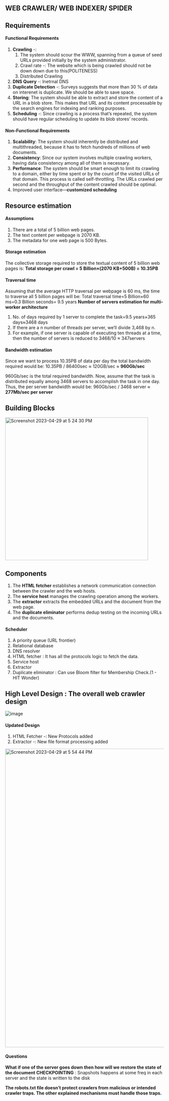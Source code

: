 ## WEB CRAWLER/ WEB INDEXER/ SPIDER

## Requirements
#### Functional Requirements
1. __Crawling__ -:
    1. The system should scour the WWW, spanning from a queue of seed URLs provided initially by the system administrator.
    2. Crawl rate -: The website which is being crawled should not be down down due to this(POLITENESS)
    3. Distributed Crawling
2. __DNS Query__ -: Inetrnal DNS
3. __Duplicate Detection__ -: Surveys suggests that more than 30 % of data on interenet is duplicate. We should be able to save space.
4. __Storing__: The system should be able to extract and store the content of a URL in a blob store. This makes that URL and its content processable by the search engines for indexing and ranking purposes.
5. __Scheduling__ -: Since crawling is a process that’s repeated, the system should have regular scheduling to update its blob stores’ records.

#### Non-Functional Requirements
1. __Scalability__: The system should inherently be distributed and multithreaded, because it has to fetch hundreds of millions of web documents.
2. __Consistency__: Since our system involves multiple crawling workers, having data consistency among all of them is necessary.
3. __Performance__: The system should be smart enough to limit its crawling to a domain, either by time spent or by the count of the visited URLs of that domain. This process is called self-throttling. The URLs crawled per second and the throughput of the content crawled should be optimal.
4. Improved user interface—__customized scheduling__


## Resource estimation
#### Assumptions
1. There are a total of 5 billion web pages.
2. The text content per webpage is 2070 KB.
3. The metadata for one web page is 500 Bytes.

#### Storage estimation
The collective storage required to store the textual content of 5 billion web pages is:
**Total storage per crawl = 5 Billion×(2070 KB+500B) = 10.35PB**

#### Traversal time
Assuming that the average HTTP traversal per webpage is 60 ms, the time to traverse all 5 billion pages will be:
Total traversal time=5 Billion×60 ms=0.3 Billion seconds= 9.5 years
**Number of servers estimation for multi-worker architecture**
1. No. of days required by 1 server to complete the task=9.5 years×365 days≈3468 days
2. If there are a n number of threads per server, we’ll divide 3,468 by n. 
3. For example, if one server is capable of executing ten threads at a time, then the number of servers is reduced to 3468/10 ≈ 347servers

#### Bandwidth estimation
Since we want to process 10.35PB of data per day the total bandwidth required would be:
10.35PB / 86400sec ≈ 120GB/sec ≈ **960Gb/sec**

960Gb/sec is the total required bandwidth. Now, assume that the task is distributed equally among 
3468 servers to accomplish the task in one day. Thus, the per server bandwidth would be:
960Gb/sec / 3468 server ≈ **277Mb/sec per server**

## Building Blocks
<img width="454" alt="Screenshot 2023-04-29 at 5 24 30 PM" src="https://user-images.githubusercontent.com/22426280/235301139-54404118-1891-4041-b102-bba6aef9d4f0.png">

## Components
1. The __HTML fetcher__ establishes a network communication connection between the crawler and the web hosts.
2. The __service host__ manages the crawling operation among the workers.
3. The __extractor__ extracts the embedded URLs and the document from the web page.
4. The __duplicate eliminator__ performs dedup testing on the incoming URLs and the documents.

#### Scheduler
1. A priority queue (URL frontier)
2. Relational database
3. DNS resolver
4. HTML fetcher : It has all the protocols logic to fetch the data.
5. Service host
6. Extractor
7. Duplicate eliminator : Can use Bloom filter for Membership Check.(1 - HIT Wonder)

## High Level Design : The overall web crawler design
![image](https://user-images.githubusercontent.com/22426280/235302125-3e9d0c28-57b7-4231-bf3b-84f7cd98c13a.png)
#### Updated Design 
1. HTML Fetcher -: New Protocols added
2. Extractor -: New file format processing added
<img width="949" alt="Screenshot 2023-04-29 at 5 54 44 PM" src="https://user-images.githubusercontent.com/22426280/235302404-8773b586-732c-42b3-9dbd-e3e1857d1828.png">

#### Questions
**What if one of the server goes down then how will we restore the state of the document**
__CHECKPOINTING__ : Snapshots happens at some freq in each server and the state is written to the disk

**The robots.txt file doesn’t protect crawlers from malicious or intended crawler traps. The other explained mechanisms must handle those traps.**

